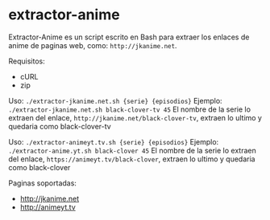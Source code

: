 # extractor-anime

Extractor-Anime es un script escrito en Bash para extraer los enlaces de anime de paginas web, como: `http://jkanime.net`.

Requisitos:
* cURL
* zip

Uso: `./extractor-jkanime.net.sh {serie} {episodios}`
Ejemplo: `./extractor-jkanime.net.sh black-clover-tv 45`
El nombre de la serie lo extraen del enlace, `http://jkanime.net/black-clover-tv`, extraen lo ultimo y quedaria como black-clover-tv

Uso: `./extractor-animeyt.tv.sh {serie} {episodios}`
Ejemplo: `./extractor-anime.yt.sh black-clover 45`
El nombre de la serie lo extraen del enlace, `https://animeyt.tv/black-clover`, extraen lo ultimo y quedaria como black-clover

Paginas soportadas:
* http://jkanime.net
* http://animeyt.tv
